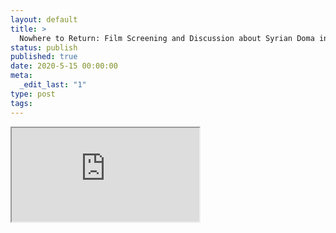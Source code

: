 ```yaml
---
layout: default
title: >
  Nowhere to Return: Film Screening and Discussion about Syrian Doma in Turkey
status: publish
published: true
date: 2020-5-15 00:00:00
meta:
  _edit_last: "1"
type: post
tags:
---
```

<div  id="qrcode"></div>
<div>
<iframe src="https://researchers.mq.edu.au/en/clippings/nowhere-to-return-film-screening-and-discussion-about-syrian-doma">
</iframe>
</div>

<script type="text/javascript" src="/js/qr/qrcode.js"></script>
<script type="text/javascript">
new QRCode(document.getElementById("qrcode"), "https://researchers.mq.edu.au/en/clippings/nowhere-to-return-film-screening-and-discussion-about-syrian-doma");
</script>
        